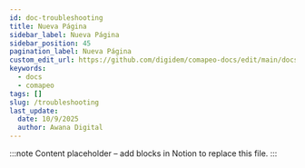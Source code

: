 ```yaml
---
id: doc-troubleshooting
title: Nueva Página
sidebar_label: Nueva Página
sidebar_position: 45
pagination_label: Nueva Página
custom_edit_url: https://github.com/digidem/comapeo-docs/edit/main/docs/troubleshooting.md
keywords:
  - docs
  - comapeo
tags: []
slug: /troubleshooting
last_update:
  date: 10/9/2025
  author: Awana Digital
---
```


<!-- Placeholder content generated automatically because the Notion page is missing a Website Block. -->

:::note
Content placeholder – add blocks in Notion to replace this file.
:::
